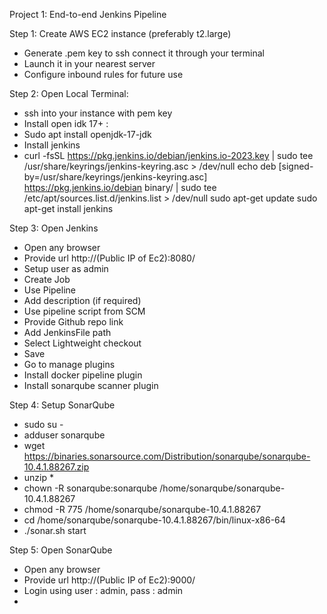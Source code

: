 Project 1: End-to-end Jenkins Pipeline

Step 1: Create AWS EC2 instance (preferably t2.large)
- Generate .pem key to ssh connect it through your terminal
- Launch it in your nearest server
- Configure inbound rules for future use

Step 2: Open Local Terminal:
- ssh into your instance with pem key
- Install open idk 17+ :
- Sudo apt install openjdk-17-jdk
- Install jenkins 
- curl -fsSL https://pkg.jenkins.io/debian/jenkins.io-2023.key | sudo tee \
  /usr/share/keyrings/jenkins-keyring.asc > /dev/null
echo deb [signed-by=/usr/share/keyrings/jenkins-keyring.asc] \
  https://pkg.jenkins.io/debian binary/ | sudo tee \
  /etc/apt/sources.list.d/jenkins.list > /dev/null
sudo apt-get update
sudo apt-get install jenkins

Step 3: Open Jenkins
- Open any browser
- Provide url http://(Public IP of Ec2):8080/
- Setup user as admin
- Create Job
- Use Pipeline
- Add description (if required)
- Use pipeline script from SCM
- Provide Github repo link
- Add JenkinsFile path
- Select Lightweight checkout
- Save
- Go to manage plugins
- Install docker pipeline plugin
- Install sonarqube scanner plugin

Step 4: Setup SonarQube
* sudo su -
* adduser sonarqube
* wget https://binaries.sonarsource.com/Distribution/sonarqube/sonarqube-10.4.1.88267.zip
* unzip *
* chown -R sonarqube:sonarqube /home/sonarqube/sonarqube-10.4.1.88267
* chmod -R 775 /home/sonarqube/sonarqube-10.4.1.88267
* cd /home/sonarqube/sonarqube-10.4.1.88267/bin/linux-x86-64
* ./sonar.sh start

Step 5: Open SonarQube
- Open any browser
- Provide url http://(Public IP of Ec2):9000/
- Login using user : admin, pass : admin
- 
